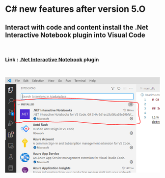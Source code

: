 # C# new features after version 5.O

## Interact with code and content install the **.Net Interactive Notebook** plugin into Visual Code

&nbsp;

### Link : [**.Net Interactive Notebook**](https://marketplace.visualstudio.com/items?itemName=ms-dotnettools.dotnet-interactive-vscode) plugin

&nbsp;

![](https://github.com/csandun/CSharpNewFeatures/blob/master/images/plugin.PNG)
